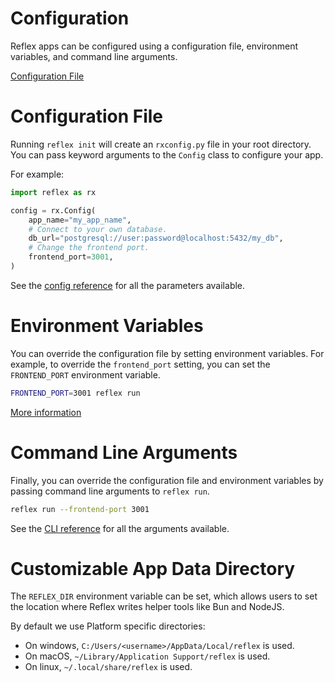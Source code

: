 # Configuration

Reflex apps can be configured using a configuration file, environment variables, and command line arguments.

[Configuration File](https://reflex.dev/docs/advanced-onboarding/configuration/#configuration-file)

# Configuration File

Running `reflex init` will create an `rxconfig.py` file in your root directory. You can pass keyword arguments to the `Config` class to configure your app.

For example:

```python
import reflex as rx

config = rx.Config(
    app_name="my_app_name",
    # Connect to your own database.
    db_url="postgresql://user:password@localhost:5432/my_db",
    # Change the frontend port.
    frontend_port=3001,
)
```

See the [config reference](/docs/api-reference/config/) for all the parameters available.

# Environment Variables

You can override the configuration file by setting environment variables.
For example, to override the `frontend_port` setting, you can set the `FRONTEND_PORT` environment variable.

```sh
FRONTEND_PORT=3001 reflex run
```

[More information](https://reflex.dev/docs/advanced-onboarding/configuration/#command-line-arguments)

# Command Line Arguments

Finally, you can override the configuration file and environment variables by passing command line arguments to `reflex run`.

```sh
reflex run --frontend-port 3001
```

See the [CLI reference](/docs/api-reference/cli/) for all the arguments available.

# Customizable App Data Directory

The `REFLEX_DIR` environment variable can be set, which allows users to set the location where Reflex writes helper tools like Bun and NodeJS.

By default we use Platform specific directories:

- On windows, `C:/Users/<username>/AppData/Local/reflex` is used.
- On macOS, `~/Library/Application Support/reflex` is used.
- On linux, `~/.local/share/reflex` is used.